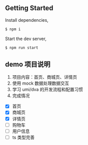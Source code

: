 ## Getting Started

Install dependencies,

```bash
$ npm i
```

Start the dev server,

```bash
$ npm run start
```

## demo 项目说明

1. 项目内容：首页、商城页、详情页
2. 使用 mock 数据处理数据交互
3. 学习 umi/dva 的开发流程和配置习惯
4. 完成情况

- [x] 首页
- [x] 商城页
- [x] 详情页
- [ ] 购物车
- [ ] 用户信息
- [ ] ts 类型完善
